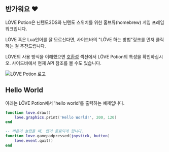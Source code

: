 ## 반가워요 ♥

LÖVE Potion은 닌텐도3DS와 닌텐도 스위치를 위한 홈브류(homebrew) 게임 프레임 워크입니다.

LÖVE 혹은 Lua언어를 잘 모르신다면, 사이드바의 "LÖVE 하는 방법"링크를 먼저 클릭하는 걸 추천드립니다.

LÖVE의 사용 방식을 이해했으면 [호환성](compatibility) 섹션에서 LÖVE Potion의 특성을 확인하십시오. 사이드바에서 현재 API 참조를 볼 수도 있습니다.

![LÖVE Potion 로고](files/lovepotion.png)

## Hello World
아래는 LÖVE Potion에서 'hello world'를 출력하는 예제입니다.

```lua
function love.draw()
    love.graphics.print('Hello World!', 200, 120)
end

-- 버튼이 눌렸을 때, 앱이 종료되게 합니다.
function love.gamepadpressed(joystick, button)
    love.event.quit()
end
```
